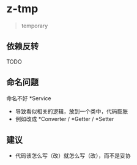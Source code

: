 # z-tmp

> temporary

## 依赖反转

TODO

## 命名问题

命名不好 \*Service

- 导致看似相关的逻辑，放到一个类中，代码膨胀
- 例如改成 \*Converter / \*Getter / \*Setter

## 建议

- 代码该怎么写（改）就怎么写（改），而不是妥协
